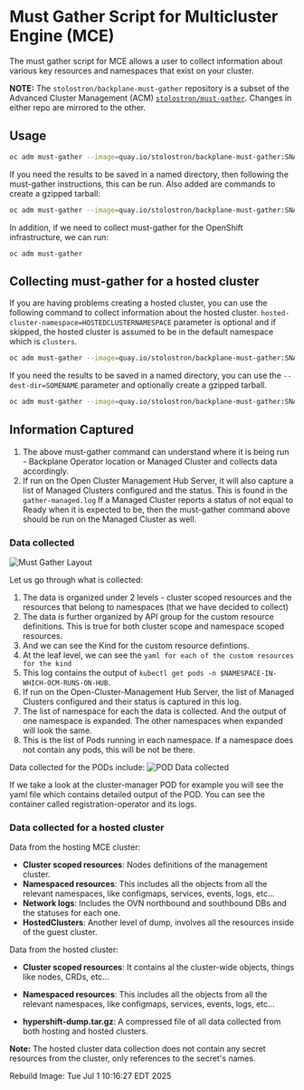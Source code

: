 # Must Gather Script for Multicluster Engine (MCE)

The must gather script for MCE allows a user to collect information about various key resources and namespaces that
exist on your cluster.

**NOTE:** The `stolostron/backplane-must-gather` repository is a subset of the Advanced Cluster Management (ACM)
[`stolostron/must-gather`](https://github.com/stolostron/must-gather). Changes in either repo are mirrored to the other.

## Usage

```sh
oc adm must-gather --image=quay.io/stolostron/backplane-must-gather:SNAPSHOTNAME
```

If you need the results to be saved in a named directory, then following the must-gather instructions, this can be run.
Also added are commands to create a gzipped tarball:

```sh
oc adm must-gather --image=quay.io/stolostron/backplane-must-gather:SNAPSHOTNAME --dest-dir=SOMENAME ; tar -cvzf SOMENAME.tgz SOMENAME
```

In addition, if we need to collect must-gather for the OpenShift infrastructure, we can run:

```
oc adm must-gather
```

## Collecting must-gather for a hosted cluster

If you are having problems creating a hosted cluster, you can use the following command to collect information about the
hosted cluster. `hosted-cluster-namespace=HOSTEDCLUSTERNAMESPACE` parameter is optional and if skipped, the hosted
cluster is assumed to be in the default namespace which is `clusters`.

```sh
oc adm must-gather --image=quay.io/stolostron/backplane-must-gather:SNAPSHOTNAME /usr/bin/gather hosted-cluster-namespace=HOSTEDCLUSTERNAMESPACE hosted-cluster-name=HOSTEDCLUSTERNAME
```

If you need the results to be saved in a named directory, you can use the `--dest-dir=SOMENAME` parameter and optionally
create a gzipped tarball.

```sh
oc adm must-gather --image=quay.io/stolostron/backplane-must-gather:SNAPSHOTNAME /usr/bin/gather hosted-cluster-namespace=HOSTEDCLUSTERNAMESPACE hosted-cluster-name=HOSTEDCLUSTERNAME --dest-dir=SOMENAME ; tar -cvzf SOMENAME.tgz SOMENAME
```

## Information Captured

1. The above must-gather command can understand where it is being run - Backplane Operator location or Managed Cluster
   and collects data accordingly.
2. If run on the Open Cluster Management Hub Server, it will also capture a list of Managed Clusters configured and the
   status. This is found in the `gather-managed.log` If a Managed Cluster reports a status of not equal to Ready when it
   is expected to be, then the must-gather command above should be run on the Managed Cluster as well.

### Data collected

![Must Gather Layout](images/must-gather-image.png)

Let us go through what is collected:

1. The data is organized under 2 levels - cluster scoped resources and the resources that belong to namespaces (that we
   have decided to collect)
2. The data is further organized by API group for the custom resource definitions. This is true for both cluster scope
   and namespace scoped resources.
3. And we can see the Kind for the custom resource defintions.
4. At the leaf level, we can see the `yaml for each of the custom resources for the kind`
5. This log contains the output of `kubectl get pods -n $NAMESPACE-IN-WHICH-OCM-RUNS-ON-HUB`.
6. If run on the Open-Cluster-Management Hub Server, the list of Managed Clusters configured and their status is
   captured in this log.
7. The list of namespace for each the data is collected. And the output of one namespace is expanded. The other
   namespaces when expanded will look the same.
8. This is the list of Pods running in each namespace. If a namespace does not contain any pods, this will be not be
   there.

Data collected for the PODs include: ![POD Data collected](images/pod-data.png)

If we take a look at the cluster-manager POD for example you will see the yaml file which contains detailed output of
the POD. You can see the container called registration-operator and its logs.

### Data collected for a hosted cluster

Data from the hosting MCE cluster:

- **Cluster scoped resources**: Nodes definitions of the management cluster.
- **Namespaced resources**: This includes all the objects from all the relevant namespaces, like configmaps, services,
  events, logs, etc...
- **Network logs**: Includes the OVN northbound and southbound DBs and the statuses for each one.
- **HostedClusters**: Another level of dump, involves all the resources inside of the guest cluster.

Data from the hosted cluster:

- **Cluster scoped resources**: It contains al the cluster-wide objects, things like nodes, CRDs, etc...
- **Namespaced resources**: This includes all the objects from all the relevant namespaces, like configmaps, services,
  events, logs, etc...

- **hypershift-dump.tar.gz**: A compressed file of all data collected from both hosting and hosted clusters.

**Note:** The hosted cluster data collection does not contain any secret resources from the cluster, only references to
the secret's names.

Rebuild Image: Tue Jul  1 10:16:27 EDT 2025
